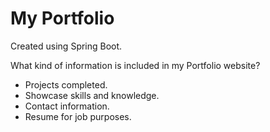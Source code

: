 # My Portfolio
Created using Spring Boot. 

What kind of information is included in my Portfolio website?
- Projects completed.
- Showcase skills and knowledge.
- Contact information.
- Resume for job purposes.
